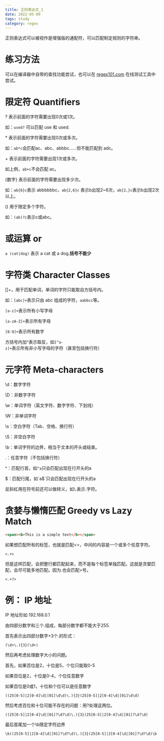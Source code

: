 ```yaml
---
title: 正则表达式_1
date: 2022-05-09
tags: study
category: regex
---
```


正则表达式可以被视作是增强版的通配符，可以匹配制定规则的字符串。

# 练习方法

可以在编译器中自带的查找功能尝试，也可以在 [regex101.com](https://regex101.com) 在线测试工具中尝试。

# 限定符 Quantifiers

? 表示前面的字符需要出现0次或1次。

如：`used?` 可以匹配 use 和 used.

\* 表示前面的字符需要出现0次或多次。

如：`ab*c`会匹配ac、abc、abbbc……但不能匹配到 adc。

\+ 表示前面的字符需要出现1次或多次。

如上例，`ab+c`不会匹配 ac。

{数字} 表示前面的字符需要出现多少次。

如：`ab{6}c`表示 abbbbbbc，`ab{2,6}c` 表示b出现2~6次，`ab{2,}c`表示b出现2次以上。

() 用于限定多个字符。

如：`(ab)?c`表示c或abc。

# 或运算 or

`a (cat|dog)` 表示 a cat 或 a dog.**括号不能少**

# 字符类 Character Classes

[]+，用于匹配单词，单词的字符只能取自方括号内。

如：`[abc]+`表示只由 abc 组成的字符，`aabbcc`等。

`[a-z]+`表示所有小写字母

`[a-zA-Z]+`表示所有字母

`[0-9]+`表示所有数字

方括号内加^表示取反，如`[^a-z]+`表示所有非小写字母的字符（甚至包括换行符）

# 元字符 Meta-characters

\d：数字字符

\D：非数字字符

\w：单词字符（英文字符、数字字符、下划线）

\W：非单词字符

\s：空白字符（Tab、空格、换行符）

\S：非空白字符

\b：单词字符的边界，相当于文本的开头或结束。

.：任意字符（不包括换行符）

^：匹配行首，如`^a`只会匹配出现在行开头的a

$：匹配行尾，如`a$`只会匹配出现在行开头的a

反斜杠用在符号前还可以做转义，如\\.表示.字符。

# 贪婪与懒惰匹配 Greedy vs Lazy Match

```html
<span><b>This is a simple text</b></span>
```

如果想匹配所有的标签，也就是匹配<>，中间的内容是一个或多个任意字符。

`<.+>`

但是这样匹配，会把整行都匹配起来，而不是每个标签单独匹配。这就是贪婪匹配，会尽可能多地匹配。因为.也会匹配>号。

`<.+?>`

# 例： IP 地址

IP 地址形如 192.168.0.1

由四部分数字和三个.组成，每部分数字都不能大于255.

首先表示出四部分数字+3个.的形式：

```
(\d+\.){3}(\d+)
```

然后再考虑处理数字大小的问题。

首先，如果百位是2，十位是5，个位只能取0-5

如果百位是2，十位是0-4，个位任意数字

如果百位是0或1，十位和个位可以是任意数字

```
((25[0-5]|2[0-4]\d|[01]\d\d)\.){3}(25[0-5]|2[0-4]\d|[01]\d\d)
```

然后考虑百位和十位可能不存在的问题：用?处理这两位。

```
((25[0-5]|2[0-4]\d|[01]?\d?\d)\.){3}(25[0-5]|2[0-4]\d|[01]?\d?\d)
```

最后首尾加一个\b限定字符边界

```
\b((25[0-5]|2[0-4]\d|[01]?\d?\d)\.){3}(25[0-5]|2[0-4]\d|[01]?\d?\d)\b
```

